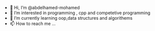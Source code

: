 - 👋 Hi, I’m @abdelhamed-mohamed
- 👀 I’m interested in programming , cpp and competetive programming 
- 🌱 I’m currently learning oop,data structures and algorithems
- 📫 How to reach me ...

<!---
abdelhamed-mohamed/abdelhamed-mohamed is a ✨ special ✨ repository because its `README.md` (this file) appears on your GitHub profile.
You can click the Preview link to take a look at your changes.
--->
